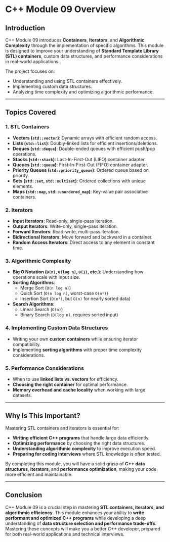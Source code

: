 # C++ Module 09 Overview

## Introduction

C++ Module 09 introduces **Containers**, **Iterators**, and **Algorithmic Complexity** through the implementation of specific algorithms. This module is designed to improve your understanding of **Standard Template Library (STL) containers**, custom data structures, and performance considerations in real-world applications.

The project focuses on:
- Understanding and using STL containers effectively.
- Implementing custom data structures.
- Analyzing time complexity and optimizing algorithmic performance.

---

## Topics Covered

### 1. **STL Containers**
   - **Vectors (`std::vector`)**: Dynamic arrays with efficient random access.
   - **Lists (`std::list`)**: Doubly-linked lists for efficient insertions/deletions.
   - **Deques (`std::deque`)**: Double-ended queues with efficient push/pop operations.
   - **Stacks (`std::stack`)**: Last-In-First-Out (LIFO) container adapter.
   - **Queues (`std::queue`)**: First-In-First-Out (FIFO) container adapter.
   - **Priority Queues (`std::priority_queue`)**: Ordered queue based on priority.
   - **Sets (`std::set`, `std::multiset`)**: Ordered collections with unique elements.
   - **Maps (`std::map`, `std::unordered_map`)**: Key-value pair associative containers.

### 2. **Iterators**
   - **Input Iterators**: Read-only, single-pass iteration.
   - **Output Iterators**: Write-only, single-pass iteration.
   - **Forward Iterators**: Read-write, multi-pass iteration.
   - **Bidirectional Iterators**: Move forward and backward in a container.
   - **Random Access Iterators**: Direct access to any element in constant time.

### 3. **Algorithmic Complexity**
   - **Big O Notation (`O(n)`, `O(log n)`, `O(1)`, etc.)**: Understanding how operations scale with input size.
   - **Sorting Algorithms**:
     - Merge Sort (`O(n log n)`)
     - Quick Sort (`O(n log n)`, worst-case `O(n²)`)
     - Insertion Sort (`O(n²)`, but `O(n)` for nearly sorted data)
   - **Search Algorithms**:
     - Linear Search (`O(n)`)
     - Binary Search (`O(log n)`, requires sorted input)

### 4. **Implementing Custom Data Structures**
   - Writing your own **custom containers** while ensuring iterator compatibility.
   - Implementing **sorting algorithms** with proper time complexity considerations.

### 5. **Performance Considerations**
   - When to use **linked lists vs. vectors** for efficiency.
   - **Choosing the right container** for optimal performance.
   - **Memory overhead and cache locality** when working with large datasets.

---

## Why Is This Important?

Mastering STL containers and iterators is essential for:
- **Writing efficient C++ programs** that handle large data efficiently.
- **Optimizing performance** by choosing the right data structures.
- **Understanding algorithmic complexity** to improve execution speed.
- **Preparing for coding interviews** where STL knowledge is often tested.

By completing this module, you will have a solid grasp of **C++ data structures**, **iterators**, and **performance optimization**, making your code more efficient and maintainable.

---

## Conclusion

C++ Module 09 is a crucial step in mastering **STL containers, iterators, and algorithmic efficiency**. This module enhances your ability to **write performant and optimized C++ programs** while developing a deep understanding of **data structure selection and performance trade-offs**. Mastering these concepts will make you a better C++ developer, prepared for both real-world applications and technical interviews.
